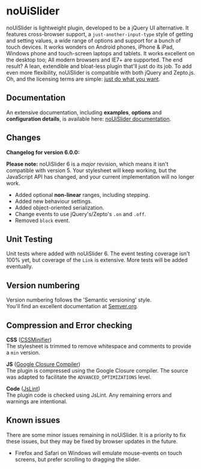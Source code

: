 # noUiSlider

noUiSlider is lightweight plugin, developed to be a jQuery UI alternative. It features cross-browser support, a `just-another-input-type` style of getting and setting values, a wide range of options and support for a bunch of touch devices. It works wonders on Android phones, iPhone & iPad, Windows phone and touch-screen laptops and tablets. It works excellent on the desktop too; All modern browsers and IE7+ are supported. The end result? A lean, extendible and bloat-less plugin that'll just do its job. To add even more flexibility, noUiSlider is compatible with both jQuery and Zepto.js. Oh, and the licensing terms are simple: [just do what you want](http://refreshless.com/nouislider/terms-of-use).

Documentation
-------

An extensive documentation, including **examples**, **options** and **configuration details**, is available here: [noUiSlider documentation](http://refreshless.com/nouislider/).

Changes
-------

**Changelog for version 6.0.0:**

**Please note:** noUiSlider 6 is a *major* revision, which means it isn't compatible with version 5. Your stylesheet will keep working, but the JavaScript API has changed, and your current implementation will no longer work.

+ Added optional **non-linear** ranges, including stepping.
+ Added new behaviour settings.
+ Added object-oriented serialization.
+ Change events to use jQuery's/Zepto's `.on` and `.off`.
+ Removed `block` event.

Unit Testing
------------

Unit tests where added with noUiSlider 6. The event testing coverage isn't 100% yet, but coverage of the `Link` is extensive. More tests will be added eventually.

Version numbering
------------------------------
Version numbering follows the 'Semantic versioning' style.  
You'll find an excellent documentation at [Semver.org](http://semver.org/).

Compression and Error checking
------------------------------
**CSS** ([CSSMinifier](http://cssminifier.com/))  
The stylesheet is trimmed to remove whitespace and comments to provide a `min` version.

**JS** ([Google Closure Compiler](http://closure-compiler.appspot.com/home))  
The plugin is compressed using the Google Closure compiler. The source was adapted to facilitate the `ADVANCED_OPTIMIZATIONS` level.

**Code** ([JsLint](http://jslint.com/))  
The plugin code is checked using JsLint. Any remaining errors and warnings are intentional.

Known issues
------------
There are some minor issues remaining in noUiSlider. It is a priority to fix these issues, but they may be fixed by browser updates in the future.

+ Firefox and Safari on Windows will emulate mouse-events on touch screens, but prefer scrolling to dragging the slider.
